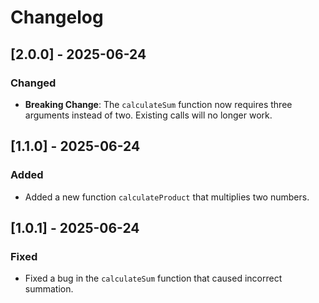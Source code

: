 # Changelog

## [2.0.0] - 2025-06-24
### Changed
- **Breaking Change**: The `calculateSum` function now requires three arguments instead of two. Existing calls will no longer work.

## [1.1.0] - 2025-06-24
### Added
- Added a new function `calculateProduct` that multiplies two numbers.

## [1.0.1] - 2025-06-24
### Fixed
- Fixed a bug in the `calculateSum` function that caused incorrect summation.